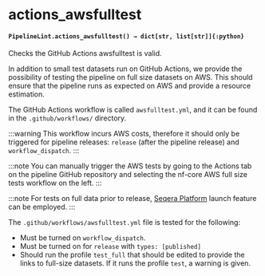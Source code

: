 # actions_awsfulltest

#### `PipelineLint.actions_awsfulltest() → dict[str, list[str]]{:python}`

Checks the GitHub Actions awsfulltest is valid.

In addition to small test datasets run on GitHub Actions, we provide the possibility of testing the pipeline on full size datasets on AWS.
This should ensure that the pipeline runs as expected on AWS and provide a resource estimation.

The GitHub Actions workflow is called `awsfulltest.yml`, and it can be found in the `.github/workflows/` directory.

:::warning
This workflow incurs AWS costs, therefore it should only be triggered for pipeline releases:
`release` (after the pipeline release) and `workflow_dispatch`.
:::

:::note
You can manually trigger the AWS tests by going to the Actions tab on the pipeline GitHub repository and selecting the
nf-core AWS full size tests workflow on the left.
:::

:::note
For tests on full data prior to release, [Seqera Platform](https://seqera.io/platform/) launch feature can be employed.
:::

The `.github/workflows/awsfulltest.yml` file is tested for the following:

- Must be turned on `workflow_dispatch`.
- Must be turned on for `release` with `types: [published]`
- Should run the profile `test_full` that should be edited to provide the links to full-size datasets. If it runs the profile `test`, a warning is given.
